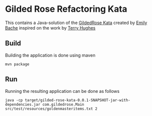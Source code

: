 # Gilded Rose Refactoring Kata
This contains a Java-solution of the [GildedRose Kata](https://github.com/emilybache/GildedRose-Refactoring-Kata) created by [Emily Bache](https://twitter.com/emilybache) inspired on the work by [Terry Hughes](https://github.com/NotMyself/GildedRose)


## Build

Building the application is done using maven
```
mvn package
```

## Run
Running the resulting application can be done as follows

```
java -cp target/gilded-rose-kata-0.0.1-SNAPSHOT-jar-with-dependencies.jar com.gildedrose.Main src/test/resources/goldenmasteritems.txt 2 
```